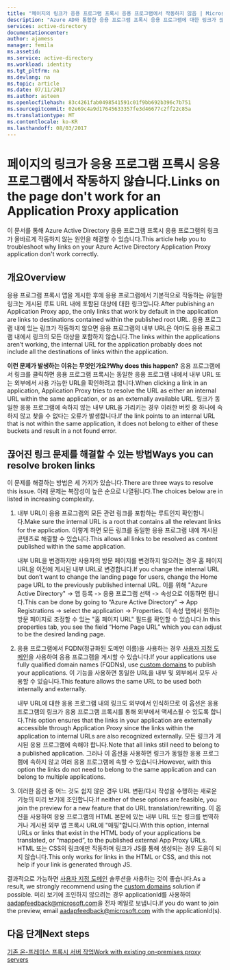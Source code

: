 ```yaml
---
title: "페이지의 링크가 응용 프로그램 프록시 응용 프로그램에서 작동하지 않음 | Microsoft Docs"
description: "Azure AD와 통합한 응용 프로그램 프록시 응용 프로그램에 대한 링크가 끊어지는 문제를 해결하는 방법"
services: active-directory
documentationcenter: 
author: ajamess
manager: femila
ms.assetid: 
ms.service: active-directory
ms.workload: identity
ms.tgt_pltfrm: na
ms.devlang: na
ms.topic: article
ms.date: 07/11/2017
ms.author: asteen
ms.openlocfilehash: 83c4261fab0498541591c01f9bb692b396c7b751
ms.sourcegitcommit: 02e69c4a9d17645633357fe3d46677c2ff22c85a
ms.translationtype: MT
ms.contentlocale: ko-KR
ms.lasthandoff: 08/03/2017
---
```

# <a name="links-on-the-page-dont-work-for-an-application-proxy-application"></a><span data-ttu-id="108d8-103">페이지의 링크가 응용 프로그램 프록시 응용 프로그램에서 작동하지 않습니다.</span><span class="sxs-lookup"><span data-stu-id="108d8-103">Links on the page don't work for an Application Proxy application</span></span>

<span data-ttu-id="108d8-104">이 문서를 통해 Azure Active Directory 응용 프로그램 프록시 응용 프로그램의 링크가 올바르게 작동하지 않는 원인을 해결할 수 있습니다.</span><span class="sxs-lookup"><span data-stu-id="108d8-104">This article help you to troubleshoot why links on your Azure Active Directory Application Proxy application don't work correctly.</span></span>

## <a name="overview"></a><span data-ttu-id="108d8-105">개요</span><span class="sxs-lookup"><span data-stu-id="108d8-105">Overview</span></span> 
<span data-ttu-id="108d8-106">응용 프로그램 프록시 앱을 게시한 후에 응용 프로그램에서 기본적으로 작동하는 유일한 링크는 게시된 루트 URL 내에 포함된 대상에 대한 링크입니다.</span><span class="sxs-lookup"><span data-stu-id="108d8-106">After publishing an Application Proxy app, the only links that work by default in the application are links to destinations contained within the published root URL.</span></span> <span data-ttu-id="108d8-107">응용 프로그램 내에 있는 링크가 작동하지 않으면 응용 프로그램의 내부 URL은 아마도 응용 프로그램 내에서 링크의 모든 대상을 포함하지 않습니다.</span><span class="sxs-lookup"><span data-stu-id="108d8-107">The links within the applications aren’t working, the internal URL for the application probably does not include all the destinations of links within the application.</span></span>

<span data-ttu-id="108d8-108">**이런 문제가 발생하는 이유는 무엇인가요?**</span><span class="sxs-lookup"><span data-stu-id="108d8-108">**Why does this happen?**</span></span> <span data-ttu-id="108d8-109">응용 프로그램에서 링크를 클릭하면 응용 프로그램 프록시는 동일한 응용 프로그램 내에서 내부 URL 또는 외부에서 사용 가능한 URL을 확인하려고 합니다.</span><span class="sxs-lookup"><span data-stu-id="108d8-109">When clicking a link in an application, Application Proxy tries to resolve the URL as either an internal URL within the same application, or as an externally available URL.</span></span> <span data-ttu-id="108d8-110">링크가 동일한 응용 프로그램에 속하지 않는 내부 URL을 가리키는 경우 이러한 버킷 중 하나에 속하지 않고 찾을 수 없다는 오류가 발생합니다.</span><span class="sxs-lookup"><span data-stu-id="108d8-110">If the link points to an internal URL that is not within the same application, it does not belong to either of these buckets and result in a not found error.</span></span>

## <a name="ways-you-can-resolve-broken-links"></a><span data-ttu-id="108d8-111">끊어진 링크 문제를 해결할 수 있는 방법</span><span class="sxs-lookup"><span data-stu-id="108d8-111">Ways you can resolve broken links</span></span>

<span data-ttu-id="108d8-112">이 문제를 해결하는 방법은 세 가지가 있습니다.</span><span class="sxs-lookup"><span data-stu-id="108d8-112">There are three ways to resolve this issue.</span></span> <span data-ttu-id="108d8-113">아래 문제는 복잡성이 높은 순으로 나열됩니다.</span><span class="sxs-lookup"><span data-stu-id="108d8-113">The choices below are in listed in increasing complexity.</span></span>

1.  <span data-ttu-id="108d8-114">내부 URL이 응용 프로그램의 모든 관련 링크를 포함하는 루트인지 확인합니다.</span><span class="sxs-lookup"><span data-stu-id="108d8-114">Make sure the internal URL is a root that contains all the relevant links for the application.</span></span> <span data-ttu-id="108d8-115">이렇게 하면 모든 링크를 동일한 응용 프로그램 내에 게시된 콘텐츠로 해결할 수 있습니다.</span><span class="sxs-lookup"><span data-stu-id="108d8-115">This allows all links to be resolved as content published within the same application.</span></span>

    <span data-ttu-id="108d8-116">내부 URL을 변경하지만 사용자의 방문 페이지를 변경하지 않으려는 경우 홈 페이지 URL을 이전에 게시된 내부 URL로 변경합니다.</span><span class="sxs-lookup"><span data-stu-id="108d8-116">If you change the internal URL but don’t want to change the landing page for users, change the Home page URL to the previously published internal URL.</span></span> <span data-ttu-id="108d8-117">이를 위해 "Azure Active Directory" -&gt; 앱 등록 -&gt; 응용 프로그램 선택 -&gt; 속성으로 이동하면 됩니다.</span><span class="sxs-lookup"><span data-stu-id="108d8-117">This can be done by going to “Azure Active Directory” -&gt; App Registrations -&gt; select the application -&gt; Properties.</span></span> <span data-ttu-id="108d8-118">이 속성 탭에서 원하는 방문 페이지로 조정할 수 있는 "홈 페이지 URL" 필드를 확인할 수 있습니다.</span><span class="sxs-lookup"><span data-stu-id="108d8-118">In this properties tab, you see the field “Home Page URL” which you can adjust to be the desired landing page.</span></span>

2.  <span data-ttu-id="108d8-119">응용 프로그램에서 FQDN(정규화된 도메인 이름)을 사용하는 경우 [사용자 지정 도메인](https://docs.microsoft.com/azure/active-directory/active-directory-application-proxy-custom-domains)을 사용하여 응용 프로그램을 게시할 수 있습니다.</span><span class="sxs-lookup"><span data-stu-id="108d8-119">If your applications use fully qualified domain names (FQDNs), use [custom domains](https://docs.microsoft.com/azure/active-directory/active-directory-application-proxy-custom-domains) to publish your applications.</span></span> <span data-ttu-id="108d8-120">이 기능을 사용하면 동일한 URL을 내부 및 외부에서 모두 사용할 수 있습니다.</span><span class="sxs-lookup"><span data-stu-id="108d8-120">This feature allows the same URL to be used both internally and externally.</span></span>

    <span data-ttu-id="108d8-121">내부 URL에 대한 응용 프로그램 내의 링크도 외부에서 인식하므로 이 옵션은 응용 프로그램의 링크가 응용 프로그램 프록시를 통해 외부에서 액세스될 수 있도록 합니다.</span><span class="sxs-lookup"><span data-stu-id="108d8-121">This option ensures that the links in your application are externally accessible through Application Proxy since the links within the application to internal URLs are also recognized externally.</span></span> <span data-ttu-id="108d8-122">모든 링크가 게시된 응용 프로그램에 속해야 합니다.</span><span class="sxs-lookup"><span data-stu-id="108d8-122">Note that all links still need to belong to a published application.</span></span> <span data-ttu-id="108d8-123">그러나 이 옵션을 사용하면 링크가 동일한 응용 프로그램에 속하지 않고 여러 응용 프로그램에 속할 수 있습니다.</span><span class="sxs-lookup"><span data-stu-id="108d8-123">However, with this option the links do not need to belong to the same application and can belong to multiple applications.</span></span>

3.  <span data-ttu-id="108d8-124">이러한 옵션 중 어느 것도 쉽지 않은 경우 URL 변환/다시 작성을 수행하는 새로운 기능의 미리 보기에 조인합니다.</span><span class="sxs-lookup"><span data-stu-id="108d8-124">If neither of these options are feasible, you join the preview for a new feature that do URL translation/rewriting.</span></span> <span data-ttu-id="108d8-125">이 옵션을 사용하여 응용 프로그램의 HTML 본문에 있는 내부 URL 또는 링크를 번역하거나 게시된 외부 앱 프록시 URL에 "매핑"합니다.</span><span class="sxs-lookup"><span data-stu-id="108d8-125">With this option, internal URLs or links that exist in the HTML body of your applications be translated, or “mapped”, to the published external App Proxy URLs.</span></span> <span data-ttu-id="108d8-126">HTML 또는 CSS의 링크에만 작동하며 링크가 JS를 통해 생성되는 경우 도움이 되지 않습니다.</span><span class="sxs-lookup"><span data-stu-id="108d8-126">This only works for links in the HTML or CSS, and this not help if your link is generated through JS.</span></span> 

<span data-ttu-id="108d8-127">결과적으로 가능하면 [사용자 지정 도메인](https://docs.microsoft.com/azure/active-directory/active-directory-application-proxy-custom-domains) 솔루션을 사용하는 것이 좋습니다.</span><span class="sxs-lookup"><span data-stu-id="108d8-127">As a result, we strongly recommend using the [custom domains](https://docs.microsoft.com/azure/active-directory/active-directory-application-proxy-custom-domains) solution if possible.</span></span> <span data-ttu-id="108d8-128">미리 보기에 조인하지 않으려는 경우 applicationId를 사용하여 <aadapfeedback@microsoft.com>을 전자 메일로 보냅니다.</span><span class="sxs-lookup"><span data-stu-id="108d8-128">If you do want to join the preview, email <aadapfeedback@microsoft.com> with the applicationId(s).</span></span>

## <a name="next-steps"></a><span data-ttu-id="108d8-129">다음 단계</span><span class="sxs-lookup"><span data-stu-id="108d8-129">Next steps</span></span>
[<span data-ttu-id="108d8-130">기존 온-프레미스 프록시 서버 작업</span><span class="sxs-lookup"><span data-stu-id="108d8-130">Work with existing on-premises proxy servers</span></span>](application-proxy-working-with-proxy-servers.md)

